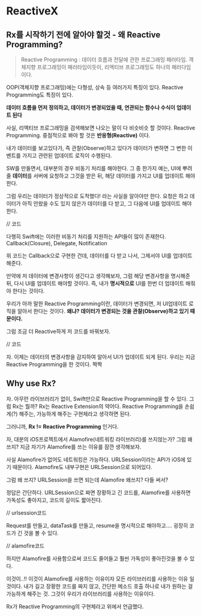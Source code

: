 # ReactiveX

## Rx를 시작하기 전에 알아야 할것 - 왜 Reactive Programming?
> Reactive Programming : 데이터 흐름과 전달에 관한 프로그래밍 패러타임.
> 객체지향 프로그래밍이 패러타임이듯이, 리액티브 프로그래밍도 하나의 패러다임이다.

OOP(객체지향 프로그래밍)에는 다형성, 상속 등 여러가지 특징이 있다. 
Reactive Programming도 특징이 있다.

**데이터 흐름을 먼저 정의하고, 데이터가 변경되었을 때, 연관되는 함수나 수식이 업데이트 된다**

사실, 리액티브 프로그래밍을 검색해보면 나오는 말이 다 비슷비슷 할 것이다.
Reactive Programming. 중점적으로 봐야 할 것은 **반응형(Reactive)** 이다.

내가 데이터를 보고있다가, 즉 관찰(Observe)하고 있다가 데이터가 변하면 그 변한 이벤트를 가지고 관련된 업데이트 로직이 수행된다.

SW를 만들면서, 대부분의 경우 비동기 처리를 해야한다. 
그 중 한가지 예는, UI에 뿌려줄 **데이터**를 서버에 요청하고 그것을 받은 뒤, 해당 데이터를 가지고 UI를 업데이트 해야한다.

그럼 우리는 데이터가 정상적으로 도착했다! 라는 사실을 알아야만 한다.
요청은 하고 데이터가 아직 안왔을 수도 있지 않은가
데이터를 다 받고, 그 다음에 UI를 업데이트 해야한다. 

// 코드

다행히 Swift에는 이러한 비동기 처리를 지원하는 API들이 많이 존재한다.
Callback(Closure), Delegate, Notification

위 코드는 Callback으로 구현한 건데, 데이터를 다 받고 나서, 그제서야 UI를 업데이트 해준다.

만약에 저 데이터에 변경사항이 생긴다고 생각해보자,
그럼 해당 변경사항을 명시해준 뒤, 다시 UI를 업데이트 해야할 것이다.
즉, 내가 **명시적으로** UI를 한번 더 업데이트 해줘야 한다는 것이다.

우리가 아까 말한 Reactive Programming이란, 데이터가 변경되면, 저 UI업데이트 로직을 알아서 한다는 것이다. 
**왜냐? 데이터가 변경되는 것을 관찰(Observe)하고 있기 때문이다.**

그럼 조금 더 Reactive하게 저 코드를 바꿔보자.

// 코드

자. 이제는 데이터의 변경사항을 감지하여 알아서 UI가 업데이트 되게 된다.
우리는 지금 Reactive Programming을 한 것이다.
짝짝

## Why use Rx?
자. 아무런 라이브러리가 없이, Swift만으로 Reactive Programming을 할 수 있다.
그럼 Rx는 뭘까?
Rx는 Reactive Extension의 약어다. 
Reactive Programming을 손쉽게(?) 해주는, 가능하게 해주는 구현체라고 생각하면 된다.

그러니까, **Rx != Reactive Programming** 인거다.

자, 대분의 iOS프로젝트에서 Alamofire(네트워킹 라이브러리)를 쓰지않는가?
그럼 왜 쓰지?
지금 자기가 Alamofire를 쓰는 이유를 잠깐 생각해보자.


사실 Alamofire가 없어도 네트워킹은 가능하다.
URLSession이라는 API가 iOS에 있기 때문이다.
Alamofire도 내부구현은 URLSession으로 되어있다.

그럼 왜 쓰지?
URLSession을 쓰면 되는데 Alamofire 왜쓰지?
다들 써서?

정답은 간단하다.
URLSession으로 짜면 장황하고 긴 코드를, Alamofire를 사용하면 가독성도 좋아지고, 코드의 길이도 짧아진다.

// urlsession코드

Request를 만들고, dataTask를 만들고, resume을 명시적으로 해야하고....
굉장히 코드가 긴 것을 볼 수 있다. 

// alamofire코드

하지만 Alamofire를 사용함으로써 코드도 줄어들고 훨씬 가독성이 좋아진것을 볼 수 있다.

이것이..!! 이것이 Alamofire를 사용하는 이유이자 모든 라이브러리를 사용하는 이유 일것이다.
내가 길고 장황한 코드를 짜지 않고, 간단한 메소드 호출 하나로 내가 원하는 걸 가능하게 해주는 것. 
그것이 우리가 라이브러리를 사용하는 이유이다.

Rx가 Reactive Programming의 구현체라고 위에서 언급했다. 
